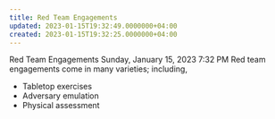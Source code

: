 ```yaml
---
title: Red Team Engagements
updated: 2023-01-15T19:32:49.0000000+04:00
created: 2023-01-15T19:32:25.0000000+04:00
---
```


Red Team Engagements
Sunday, January 15, 2023
7:32 PM
Red team engagements come in many varieties; including,

- Tabletop exercises
- Adversary emulation
- Physical assessment
